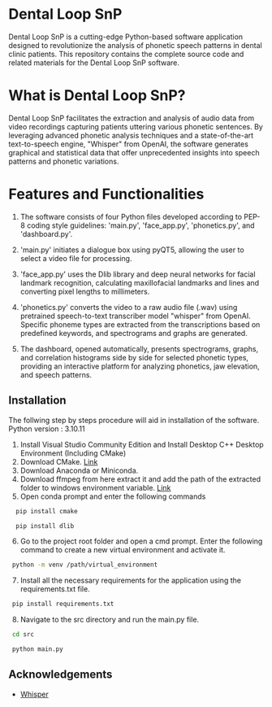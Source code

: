 
# Dental Loop SnP

Dental Loop SnP is a cutting-edge Python-based software application designed to revolutionize the analysis of phonetic speech patterns in dental clinic patients. This repository contains the complete source code and related materials for the Dental Loop SnP software.

# What is Dental Loop SnP?

Dental Loop SnP facilitates the extraction and analysis of audio data from video recordings capturing patients uttering various phonetic sentences. By leveraging advanced phonetic analysis techniques and a state-of-the-art text-to-speech engine, "Whisper" from OpenAI, the software generates graphical and statistical data that offer unprecedented insights into speech patterns and phonetic variations.

# Features and Functionalities

1. The software consists of four Python files developed according to PEP-8 coding style guidelines: 'main.py', 'face_app.py', 'phonetics.py', and 'dashboard.py'.

2. 'main.py' initiates a dialogue box using pyQT5, allowing the user to select a video file for processing.

3. 'face_app.py' uses the Dlib library and deep neural networks for facial landmark recognition, calculating maxillofacial landmarks and lines and converting pixel lengths to millimeters.

4. 'phonetics.py' converts the video to a raw audio file (.wav) using pretrained speech-to-text transcriber model "whisper" from OpenAI. Specific phoneme types are extracted from the transcriptions based on predefined keywords, and spectrograms and graphs are generated.

5. The dashboard, opened automatically, presents spectrograms, graphs, and correlation histograms side by side for selected phonetic types, providing an interactive platform for analyzing phonetics, jaw elevation, and speech patterns.

## Installation
The follwing step by steps procedure will aid in installation of the software. Python version : 3.10.11
1. Install Visual Studio Community Edition and Install Desktop C++ Desktop Environment (Including CMake)
2. Download CMake. [Link](https://cmake.org/download/)
3. Download Anaconda or Miniconda.
4. Download ffmpeg from here extract it and add the path of the extracted folder to windows environment variable. [Link](https://ffmpeg.org/download.html)
5. Open conda prompt and enter the following commands

```bash
  pip install cmake
```

```bash
  pip install dlib
```
6. Go to the project root folder and open a cmd prompt. Enter the following command to create a new virtual environment and activate it.
```bash
 python -m venv /path/virtual_environment 
```
7. Install all the necessary requirements for the application using the requirements.txt file.
```bash
 pip install requirements.txt 
```
8. Navigate to the src directory and run the main.py file.
```bash
 cd src 
```
```bash
 python main.py 
```

## Acknowledgements

 - [Whisper](https://github.com/openai/whisper)


